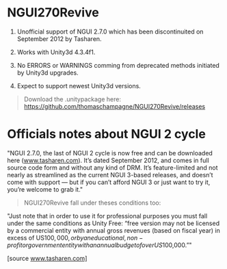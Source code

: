 NGUI270Revive
==================

1. Unofficial support of NGUI 2.7.0 which has been discontinuited on September 2012 by Tasharen.

2. Works with Unity3d 4.3.4f1.

3. No ERRORS or WARNINGS comming from deprecated methods initiated by Unity3d upgrades.

4. Expect to support newest Unity3d versions.

> Download the .unitypackage here: https://github.com/thomaschampagne/NGUI270Revive/releases

Officials notes about NGUI 2 cycle 
==================

"NGUI 2.7.0, the last of NGUI 2 cycle is now free and can be downloaded here (www.tasharen.com). It’s dated September 2012, and comes in full source code form and without any kind of DRM. It’s feature-limited and not nearly as streamlined as the current NGUI 3-based releases, and doesn’t come with support — but if you can’t afford NGUI 3 or just want to try it, you’re welcome to grab it."

> NGUI270Revive fall under theses conditions too:

"Just note that in order to use it for professional purposes you must fall under the same conditions as Unity Free: “free version may not be licensed by a commercial entity with annual gross revenues (based on fiscal year) in excess of US$100,000, or by an educational, non-profit or government entity with an annual budget of over US$100,000.”"

[source www.tasharen.com]

